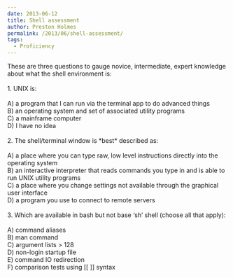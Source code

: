```yaml
---
date: 2013-06-12
title: Shell assessment
author: Preston Holmes
permalink: /2013/06/shell-assessment/
tags:
  - Proficiency
---
```

<!--?xml version="1.0" encoding="UTF-8" standalone="no"?-->

<div>
  These are three questions to gauge novice, intermediate, expert knowledge about what the shell environment is:
</div>

<div>
  &nbsp;
</div>

<div>
  1. UNIX is:
</div>

<div>
  &nbsp;
</div>

<div>
  A) a program that I can run via the terminal app to do advanced things
</div>

<div>
  B) an operating system and set of associated utility programs
</div>

<div>
  C) a mainframe computer
</div>

<div>
  D) I have no idea
</div>

<div>
  &nbsp;
</div>

<div>
  2. The shell/terminal window is *best* described as:
</div>

<div>
  &nbsp;
</div>

<div>
  A) a place where you can type raw, low level instructions directly into the operating system
</div>

<div>
  B) an interactive interpreter that reads commands you type in and is able to run UNIX utility programs
</div>

<div>
  C) a place where you change settings not available through the graphical user interface
</div>

<div>
  D) a program you use to connect to remote servers
</div>

<div>
  &nbsp;
</div>

<div>
  3. Which are available in bash but not base &#8216;sh&#8217; shell (choose all that apply):
</div>

<div>
  &nbsp;
</div>

<div>
  A) command aliases
</div>

<div>
  B) man command
</div>

<div>
  C) argument lists > 128
</div>

<div>
  D) non-login startup file
</div>

<div>
  E) command IO redirection
</div>

<div>
  F) comparison tests using [[ ]] syntax
</div>

<div>
</div>
